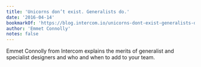 ```yaml
---
title: 'Unicorns don’t exist. Generalists do.'
date: '2016-04-14'
bookmarkOf: 'https://blog.intercom.io/unicorns-dont-exist-generalists-do/'
author: 'Emmet Connolly'
notes: false
---
```


Emmet Connolly from Intercom explains the merits of generalist and specialist designers and who and when to add to your team.